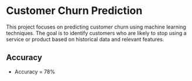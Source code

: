 # Customer Churn Prediction

This project focuses on predicting customer churn using machine learning techniques. The goal is to identify customers who are likely to stop using a service or product based on historical data and relevant features.


## Accuracy 
   - Accuracy = 78%
